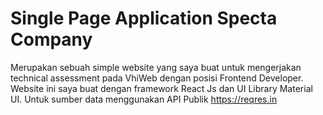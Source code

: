 # Single Page Application Specta Company
Merupakan sebuah simple website yang saya buat untuk mengerjakan technical assessment pada VhiWeb dengan posisi Frontend Developer. Website ini saya buat dengan framework React Js dan UI Library Material UI. Untuk sumber data menggunakan API Publik https://reqres.in
